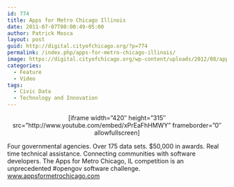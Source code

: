 ```yaml
---
id: 774
title: Apps for Metro Chicago Illinois
date: 2011-07-07T00:00:49-05:00
author: Patrick Mosca
layout: post
guid: http://digital.cityofchicago.org/?p=774
permalink: /index.php/apps-for-metro-chicago-illinois/
image: https://digital.cityofchicago.org/wp-content/uploads/2012/08/apps-for-chicago-thumb.jpg
categories:
  - Feature
  - Video
tags:
  - Civic Data
  - Technology and Innovation
---
```

<p style="text-align: center;">
  [iframe width=&#8221;420&#8243; height=&#8221;315&#8243; src=&#8221;http://www.youtube.com/embed/xPrEaFhHMWY&#8221; frameborder=&#8221;0&#8243; allowfullscreen]
</p>

Four governmental agencies. Over 175 data sets. $50,000 in awards. Real time technical assistance. Connecting communities with software developers. The Apps for Metro Chicago, IL competition is an unprecedented #opengov software challenge. <a href="http://www.appsformetrochicago.com" target="_blank">www.appsformetrochicago.com</a>